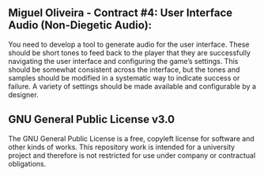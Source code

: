 ## Miguel Oliveira - Contract #4: User Interface Audio (Non-Diegetic Audio):
You need to develop a tool to generate audio for the user interface. These
should be short tones to feed back to the player that they are successfully
navigating the user interface and configuring the game’s settings. This should
be somewhat consistent across the interface, but the tones and samples
should be modified in a systematic way to indicate success or failure. A variety
of settings should be made available and configurable by a designer.


## GNU General Public License v3.0
The GNU General Public License is a free, copyleft license for software and other kinds of works.
This repository work is intended for a university project and therefore is not restricted for use
under company or contractual obligations.
